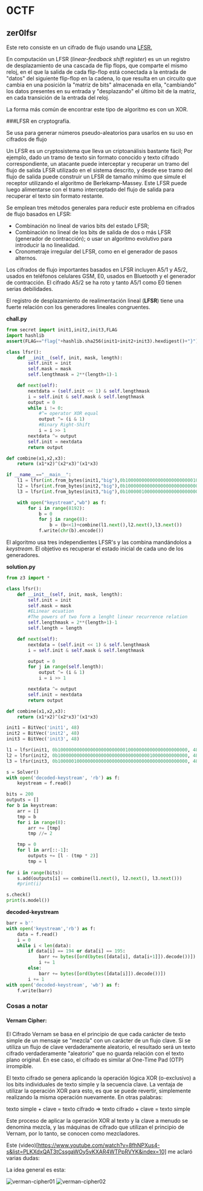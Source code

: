 # 0CTF

## zer0lfsr

Este reto consiste en un cifrado de flujo usando una 
[LFSR.](https://en.wikipedia.org/wiki/Linear-feedback_shift_register)

En computación un LFSR (*linear-feedback shift register*) es un un registro de desplazamiento 
de una cascada de flip flops, que comparte el mismo reloj, en el que la salida de cada flip-flop
está conectada a la entrada de "datos" del siguiente flip-flop en la cadena,
lo que resulta en un circuito que cambia en una posición la "matriz de bits" almacenada en ella,
"cambiando" los datos presentes en su entrada y "desplazando" el último bit de la matriz, 
en cada transición de la entrada del reloj.

La forma más común de encontrar este tipo de algoritmo es con un XOR.

###LFSR en cryptografía.

Se usa para generar números pseudo-aleatorios para usarlos en su uso en cifrados de flujo

Un LFSR es un cryptosistema que lleva un criptoanálisis bastante fácil;
 Por ejemplo, dado un tramo de texto sin formato conocido y texto cifrado correspondiente, 
 un atacante puede interceptar y recuperar un tramo del flujo de salida LFSR utilizado en el sistema descrito,
 y desde ese tramo del flujo de salida puede construir un LFSR de tamaño mínimo que simule el
 receptor utilizando el algoritmo de Berlekamp-Massey. 
 Este LFSR puede luego alimentarse con el tramo interceptado del flujo de salida para
 recuperar el texto sin formato restante.

Se emplean tres métodos generales para reducir este problema en cifrados de flujo basados en LFSR:

* Combinación no lineal de varios bits del estado LFSR;
* Combinación no lineal de los bits de salida de dos o más LFSR (generador de contracción);
   o usar un algoritmo evolutivo para introducir la no linealidad.
* Cronometraje irregular del LFSR, como en el generador de pasos alternos.
  
Los cifrados de flujo importantes basados en LFSR incluyen A5/1 y A5/2, usados en teléfonos celulares GSM,
 E0, usados en Bluetooth y el generador de contracción. 
 El cifrado A5/2 se ha roto y tanto A5/1 como E0 tienen serias debilidades.

El registro de desplazamiento de realimentación lineal (**LFSR**)
 tiene una fuerte relación con los generadores lineales congruentes. 

**chall.py**
```python
from secret import init1,init2,init3,FLAG
import hashlib
assert(FLAG=="flag{"+hashlib.sha256(init1+init2+init3).hexdigest()+"}")

class lfsr():
    def __init__(self, init, mask, length):
        self.init = init
        self.mask = mask
        self.lengthmask = 2**(length+1)-1

    def next(self):
        nextdata = (self.init << 1) & self.lengthmask 
        i = self.init & self.mask & self.lengthmask 
        output = 0
        while i != 0:
            #^= operator XOR equal
            output ^= (i & 1)
            #Binary Right-Shift
            i = i >> 1
        nextdata ^= output
        self.init = nextdata
        return output

def combine(x1,x2,x3):
    return (x1*x2)^(x2*x3)^(x1*x3)

if __name__=="__main__":
    l1 = lfsr(int.from_bytes(init1,"big"),0b100000000000000000000000010000000000000000000000,48)
    l2 = lfsr(int.from_bytes(init2,"big"),0b100000000000000000000000000000000010000000000000,48)
    l3 = lfsr(int.from_bytes(init3,"big"),0b100000100000000000000000000000000000000000000000,48)

    with open("keystream","wb") as f:
        for i in range(8192):
            b = 0
            for j in range(8):
                b = (b<<1)+combine(l1.next(),l2.next(),l3.next())
            f.write(chr(b).encode())
```
El algoritmo usa tres independientes LFSR's y las combina mandándolos a *keystream*.
El objetivo es recuperar el estado inicial de cada uno de los generadores.

**solution.py**
```python
from z3 import *

class lfsr():
    def __init__(self, init, mask, length):
        self.init = init
        self.mask = mask
        #ELinear ecuation
        #The powers of two form a lenght linear recurrence relation
        self.lengthmask = 2**(length+1)-1
        self.length = length

    def next(self):
        nextdata = (self.init << 1) & self.lengthmask
        i = self.init & self.mask & self.lengthmask

        output = 0
        for j in range(self.length):
            output ^= (i & 1)
            i = i >> 1

        nextdata ^= output
        self.init = nextdata
        return output

def combine(x1,x2,x3):
    return (x1*x2)^(x2*x3)^(x1*x3)

init1 = BitVec('init1', 48)
init2 = BitVec('init2', 48)
init3 = BitVec('init3', 48)

l1 = lfsr(init1, 0b100000000000000000000000010000000000000000000000, 48)
l2 = lfsr(init2, 0b100000000000000000000000000000000010000000000000, 48)
l3 = lfsr(init3, 0b100000100000000000000000000000000000000000000000, 48)

s = Solver()
with open('decoded-keystream', 'rb') as f:
    keystream = f.read()

bits = 200
outputs = []
for b in keystream:
    arr = []
    tmp = b
    for i in range(8):
        arr += [tmp]
        tmp //= 2

    tmp = 0
    for l in arr[::-1]:
        outputs += [l - (tmp * 2)]
        tmp = l
    
for i in range(bits):
    s.add(outputs[i] == combine(l1.next(), l2.next(), l3.next()))
    #print(i)

s.check()
print(s.model())
```

**decoded-keystream**
```python
barr = b''
with open('keystream','rb') as f:
    data = f.read()
    i = 0
    while i < len(data):
        if data[i] == 194 or data[i] == 195:
            barr += bytes([ord(bytes([data[i], data[i+1]]).decode())])
            i += 1
        else:
            barr += bytes([ord(bytes([data[i]]).decode())])
        i += 1
with open('decoded-keystream', 'wb') as f:
    f.write(barr)
```

### Cosas a notar

#### Vernam Cipher:

El Cifrado Vernam se basa en el principio de que cada carácter de texto simple 
 de un mensaje se "mezcla" con un carácter de un flujo clave.
 Si se utiliza un flujo de clave verdaderamente aleatorio,
 el resultado será un texto cifrado verdaderamente "aleatorio" que no guarda relación con el texto plano original.
 En ese caso, el cifrado es similar al One-Time Pad (OTP) irrompible.

El texto cifrado se genera aplicando la operación lógica XOR (o-exclusivo) a los bits individuales
 de texto simple y la secuencia clave. La ventaja de utilizar la operación XOR para esto, 
 es que se puede revertir, simplemente realizando la misma operación nuevamente. En otras palabras: 

texto simple + clave = texto cifrado ⇒ texto cifrado + clave = texto simple

Este proceso de aplicar la operación XOR al texto y la clave a menudo se denomina mezcla,
 y las máquinas de cifrado que utilizan el principio de Vernam, por lo tanto, se conocen como mezcladores.

Este (video)[https://www.youtube.com/watch?v=8fhNPXus4-s&list=PLKXdxQAT3tCssgaWOy5vKXAR4WTPpRVYK&index=10]
 me aclaró varias dudas:

La idea general es esta:

![verman-cipher01](verman-cipher01.png)
![verman-cipher02](verman-cipher02.png)
